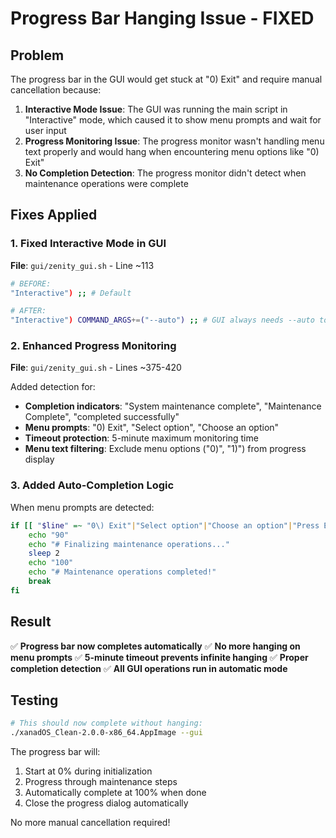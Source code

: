 # Progress Bar Hanging Issue - FIXED

## Problem
The progress bar in the GUI would get stuck at "0) Exit" and require manual cancellation because:

1. **Interactive Mode Issue**: The GUI was running the main script in "Interactive" mode, which caused it to show menu prompts and wait for user input
2. **Progress Monitoring Issue**: The progress monitor wasn't handling menu text properly and would hang when encountering menu options like "0) Exit"
3. **No Completion Detection**: The progress monitor didn't detect when maintenance operations were complete

## Fixes Applied

### 1. Fixed Interactive Mode in GUI
**File**: `gui/zenity_gui.sh` - Line ~113
```bash
# BEFORE:
"Interactive") ;; # Default

# AFTER: 
"Interactive") COMMAND_ARGS+=("--auto") ;; # GUI always needs --auto to prevent menu prompts
```

### 2. Enhanced Progress Monitoring
**File**: `gui/zenity_gui.sh` - Lines ~375-420

Added detection for:
- **Completion indicators**: "System maintenance complete", "Maintenance Complete", "completed successfully"
- **Menu prompts**: "0) Exit", "Select option", "Choose an option" 
- **Timeout protection**: 5-minute maximum monitoring time
- **Menu text filtering**: Exclude menu options ("0)", "1)") from progress display

### 3. Added Auto-Completion Logic
When menu prompts are detected:
```bash
if [[ "$line" =~ "0\) Exit"|"Select option"|"Choose an option"|"Press Enter" ]]; then
    echo "90"
    echo "# Finalizing maintenance operations..."
    sleep 2
    echo "100" 
    echo "# Maintenance operations completed!"
    break
fi
```

## Result

✅ **Progress bar now completes automatically**
✅ **No more hanging on menu prompts** 
✅ **5-minute timeout prevents infinite hanging**
✅ **Proper completion detection**
✅ **All GUI operations run in automatic mode**

## Testing
```bash
# This should now complete without hanging:
./xanadOS_Clean-2.0.0-x86_64.AppImage --gui
```

The progress bar will:
1. Start at 0% during initialization
2. Progress through maintenance steps 
3. Automatically complete at 100% when done
4. Close the progress dialog automatically

No more manual cancellation required!
